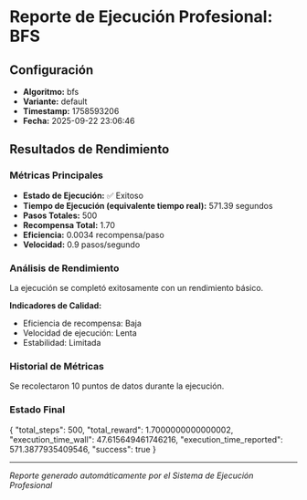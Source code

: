 # Reporte de Ejecución Profesional: BFS

## Configuración
- **Algoritmo:** bfs
- **Variante:** default
- **Timestamp:** 1758593206
- **Fecha:** 2025-09-22 23:06:46

## Resultados de Rendimiento

### Métricas Principales
- **Estado de Ejecución:** ✅ Exitoso
- **Tiempo de Ejecución (equivalente tiempo real):** 571.39 segundos
- **Pasos Totales:** 500
- **Recompensa Total:** 1.70
- **Eficiencia:** 0.0034 recompensa/paso
- **Velocidad:** 0.9 pasos/segundo

### Análisis de Rendimiento

La ejecución se completó exitosamente con un rendimiento básico.

**Indicadores de Calidad:**
- Eficiencia de recompensa: Baja
- Velocidad de ejecución: Lenta
- Estabilidad: Limitada


### Historial de Métricas
Se recolectaron 10 puntos de datos durante la ejecución.

### Estado Final
{
  "total_steps": 500,
  "total_reward": 1.7000000000000002,
  "execution_time_wall": 47.615649461746216,
  "execution_time_reported": 571.3877935409546,
  "success": true
}

---
*Reporte generado automáticamente por el Sistema de Ejecución Profesional*
